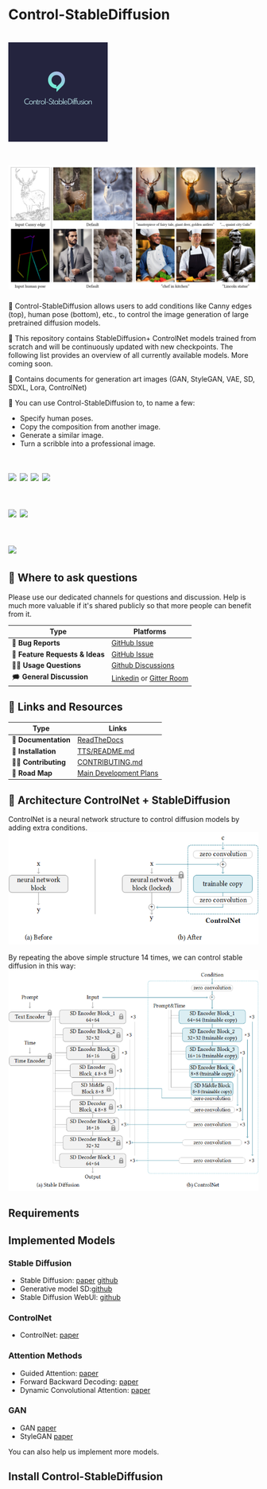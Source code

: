 # Control-StableDiffusion
# <img src="https://github.com/trungtruc123/Control-StableDiffusion/blob/develop/images/logo.png"/>
# <img src="https://github.com/trungtruc123/Control-StableDiffusion/blob/develop/images/output_show.jpg"/>

🎁 Control-StableDiffusion allows users to add conditions like Canny edges (top), human pose (bottom), etc., to control the image generation of large pretrained diffusion models.

🎁 This repository contains StableDiffusion+ ControlNet models trained from scratch and will be continuously updated with new checkpoints. The following list provides an overview of all currently available models. More coming soon.

🎁 Contains documents for generation art images (GAN, StyleGAN, VAE, SD, SDXL, Lora, ControlNet)

🎁 You can use Control-StableDiffusion to, to name a few:
- Specify human poses.
- Copy the composition from another image.
- Generate a similar image.
- Turn a scribble into a professional image.

# [![](https://img.shields.io/badge/Paper-Link-0075ff)](https://arxiv.org/pdf/2302.05543.pdf) [![](https://img.shields.io/badge/Group-Support-0075ff)](https://github.com/trungtruc123/Control-StableDiffusion/issues) [![](https://img.shields.io/badge/Version-v2.0-0075ff)](https://stablediffusion.vn/update/) [![](https://img.shields.io/badge/Demo-Colab-red)](https://colab.research.google.com/drive/18atShssVe2bw2IKav16Oh5E36cHiMu0f?authuser=2#scrollTo=G9xi7wIfZB9P)
# [![](https://img.shields.io/badge/Tutorial%20Install-Link-green)]() [![](https://img.shields.io/badge/Download%20Data-Drive-pink)](https://drive.google.com/drive/u/2/folders/16e7YxDTuTPe7hOWGoTM-A_1xA6FznZnK) 
# [![](https://img.shields.io/badge/Tutorial%20Stable%20Diffusion-Link-blue)](https://stable-diffusion-art.com/category/tutorials/)

## 💬 Where to ask questions
Please use our dedicated channels for questions and discussion. Help is much more valuable if it's shared publicly so that more people can benefit from it.

| Type                            | Platforms      |
| ------------------------------- |----------------|
| 🚨 **Bug Reports**              | [GitHub Issue] |
| 🎁 **Feature Requests & Ideas** | [GitHub Issue] |
| 👩‍💻 **Usage Questions**          | [Github Discussions] |
| 🗯 **General Discussion**       | [Linkedin] or [Gitter Room] |

[GitHub issue]: https://github.com/trungtruc123/Control-StableDiffusion/issues
[github discussions]: https://github.com/trungtruc123/Control-StableDiffusion/issues
[gitter room]: https://www.facebook.com/profile.php?id=100038801181933
[linkedin]: https://www.linkedin.com/in/truc-tran-trung-380533149/


## 🔗 Links and Resources
| Type                            | Links                               |
| ------------------------------- | --------------------------------------- |
| 💼 **Documentation**              | [ReadTheDocs](https://github.com/trungtruc123/Control-StableDiffusion/tree/develop/docs)
| 💾 **Installation**               | [TTS/README.md](https://github.com/trungtruc123/Control-StableDiffusion/blob/develop/README.md)|
| 👩‍💻 **Contributing**               | [CONTRIBUTING.md](https://github.com/trungtruc123/Control-StableDiffusion/blob/develop/README.md)|
| 📌 **Road Map**                   | [Main Development Plans](https://github.com/trungtruc123/Control-StableDiffusion/blob/develop/README.md)


## 🔗 Architecture ControlNet + StableDiffusion
ControlNet is a neural network structure to control diffusion models by adding extra conditions.
<img src="https://github.com/trungtruc123/Control-StableDiffusion/blob/develop/images/cn.png"/>

By repeating the above simple structure 14 times, we can control stable diffusion in this way:
<img src="https://github.com/trungtruc123/Control-StableDiffusion/blob/develop/images/sd.png"/>

## Requirements


## Implemented Models
### Stable Diffusion
- Stable Diffusion: [paper](https://arxiv.org/pdf/2112.10752.pdf) [github](https://github.com/Stability-AI/StableDiffusion)
- Generative model SD:[github](https://github.com/Stability-AI/generative-models)
- Stable Diffusion WebUI: [github](https://github.com/AUTOMATIC1111/stable-diffusion-webui)

### ControlNet
- ControlNet: [paper](https://arxiv.org/pdf/2302.05543.pdf)

### Attention Methods
- Guided Attention: [paper](https://arxiv.org/abs/1710.08969)
- Forward Backward Decoding: [paper](https://arxiv.org/abs/1907.09006)
- Dynamic Convolutional Attention: [paper](https://arxiv.org/pdf/1910.10288.pdf)

### GAN
- GAN [paper]()
- StyleGAN [paper]()

You can also help us implement more models.

## Install Control-StableDiffusion
